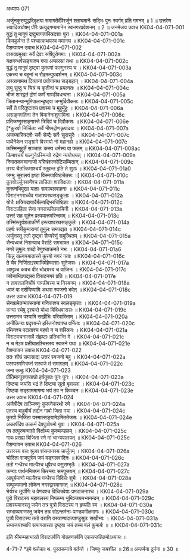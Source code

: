 अध्यायः 071

अर्जुनकुरुयुद्धदिदृक्षया समागतैर्देवैरर्जुनं श्लाघमानैः सद्भिः पुनः स्वर्गम् प्रति गमनम् ॥ 1 ॥ उत्तरेण सवादित्रघोषम् पौरैः प्रत्युद्गम्यमानेन स्वनगरप्रवेशनम् ॥ 2 ॥
जनमेजय उवाच 	KK04-04-071-001  
युद्धं तु मानुषं द्रष्टुमागतास्त्रिदशाः पुरा ।	KK04-04-071-001a  
किमकुर्वन्त ते पश्चात्कथयस्व ममानघ ॥	KK04-04-071-001c  
वैशम्पायन उवाच 	KK04-04-071-002  
वासवप्रमुखाः सर्वे देवाः सर्षिपुरोगमाः ।	KK04-04-071-002a  
यक्षगन्धर्वसङ्घाश्च गणा अप्सरसां तथा ॥	KK04-04-071-002c  
युद्धं तु मानुषं दृष्ट्वा कुरूणां फल्गुनस्य च ।	KK04-04-071-003a  
एकस्य च बहूनां च रौद्रमत्युग्रदर्शनम् ॥	KK04-04-071-003c  
अस्त्राणामथ दिव्यानां प्रयोगानथ सङ्ग्रहान् ।	KK04-04-071-004a  
लघु सुष्ठु च चित्रं च कृतीनां च प्रयत्नतः ॥	KK04-04-071-004c  
भीष्मं शारद्वतं द्रोणं कर्णं गाण्डीवधन्वना ।	KK04-04-071-005a  
जितानन्यान्भूमिपालान्दृष्ट्वा जग्मुर्दिवौकसः ॥	KK04-04-071-005c  
सर्वे ते परितुष्टाश्च प्रशस्य च मुहुर्मुहुः ।	KK04-04-071-006a  
असङ्गगतिना तेन विमानेनाशुगामिना ।	KK04-04-071-006c  
प्रतिजग्मुरसङ्गास्ते त्रिदिवं च दिवौकसः ॥	KK04-04-071-006e  
[*कुरवो निर्जिताः सर्वे भीष्मद्रोणकृपादयः ।	KK04-04-071-007a  
अजय्यास्त्रिदशैः सर्वैः सेन्द्रैः सर्वैः सुरासुरैः ।	KK04-04-071-007c  
पार्थेनैकेन सङ्ग्रामे विस्मयो नो महानहो ॥	KK04-04-071-007e  
कस्मिन्मुहूर्ते सञ्जातः कस्य धर्मस्य वा फलम् ॥	KK04-04-071-008ac  
किमाश्चर्यं फल्गुनेऽस्मिन्यो रुद्रेण न्ययोधयत् ।	KK04-04-071-009a  
निवातकवचानाजौ यस्त्रिंशत्कोटिसम्मितान् ॥	KK04-04-071-009c  
तस्य चैतत्किमाश्चर्यं स्तुवन्त इति ते सुराः ।	KK04-04-071-01a0  
जग्मुः सुरालयं हृष्टा विस्मयाविष्टचेतसः ॥]	KK04-04-071-010c  
कुरवोऽर्जुनबाणैश्च ताडिताः शरविक्षताः ।	KK04-04-071-011a  
कुरूनभिमुखा याताः समग्रबलवाहनाः ॥	KK04-04-071-011c  
विराटनगराच्चैव गजाश्वरथसङ्कुलाः ।	KK04-04-071-012a  
योधैः क्षत्रियदायादैर्बलवद्भिरधिष्ठिताः ॥	KK04-04-071-012c  
विराटप्रहिता सेना नगराच्छीघ्रयायिनी ।	KK04-04-071-013a  
उत्तरं सह सूतेन प्रत्ययात्तमरिन्दमम् ॥	KK04-04-071-013c  
तस्मिंस्तूर्यशताकीर्णे हस्त्यश्वरथसङ्कुले ।	KK04-04-071-014a  
प्रहर्षः स्त्रीकुमाराणां तुमुलः समपद्यत ॥	KK04-04-071-014c  
अर्जुनस्तु ततो दृष्ट्वा सैन्यरेणुं समुत्थितम् ।	KK04-04-071-015a  
सैन्यध्वजं निशम्याथ वैराटिं समभाषत ॥	KK04-04-071-015c  
नगरे तुमुलः शब्दो रेणुश्चाक्रमते नभः ।	KK04-04-071-01a6  
किन्नु खल्वपयातास्ते कुरवो नगरं गताः ॥	KK04-04-071-016c  
ते चैव निर्जिताऽस्माभिर्महेष्वासाः सुतेजसः ।	KK04-04-071-017a  
आमुञ्च कवचं वीर चोदयस्व च वाजिनः ।	KK04-04-071-017c  
जवेनाभिप्रपद्यस्व विराटनगरं प्रति ॥	KK04-04-071-017e  
न तावत्तलनिर्घोषं गाण्डीवस्य च निस्वनम् ।	KK04-04-071-018a  
ध्वजं वा दर्शयिष्यामि अथवा स्वजनो भवेत् ॥	KK04-04-071-018c  
उत्तर उवाच 	KK04-04-071-019  
सेनाग्रमेतन्मात्स्यानां गणिकाश्च स्वलङ्कृताः ।	KK04-04-071-019a  
कन्या रथेषु दृश्यन्ते योधा विविधवाससः ॥	KK04-04-071-019c  
उत्तरामत्र पश्यामि सखीभिः परिवारिताम् ।	KK04-04-071-020a  
अनीकिन्यः प्रदृश्यन्ते हस्तिनोश्वाश्च वर्मिताः ॥	KK04-04-071-020c  
रथिनश्च पदाताश्च बहवो न च शस्त्रिणः ।	KK04-04-071-021a  
विराटवचनात्सर्वे संहृष्टाः प्रतिभान्ति मे ।	KK04-04-071-021c  
न च मेऽत्र प्रतीघातश्चित्तस्य स्वजने यथा ॥	KK04-04-071-021e  
वैशम्पायन उवाच 	KK04-04-071-022  
ततः शीघ्रं समासाद्य उत्तरं स्वजनो बहु ।	KK04-04-071-022a  
परस्परममित्रघ्नं सस्वजे तं समागतम् ॥	KK04-04-071-022c  
जना ऊचुः 	KK04-04-071-023  
प्रीतिमान्पुरुषव्याघ्रो हर्षयुक्तः पुनः पुनः ।	KK04-04-071-023a  
दिष्ट्या जयसि भद्रं ते दिष्ट्या सूतो बृहन्नला ।	KK04-04-071-023c  
दिष्ट्या सङ्ग्राममागम्य भयं तव न किञ्चन ॥	KK04-04-071-023e  
उत्तर उवाच 	KK04-04-071-024  
अजैषीदेष ताञ्जिष्णुः कुरूनेकरथो रणे ।	KK04-04-071-024a  
एतस्य बाहुवीर्यं तद्येन गावो जिता मया ।	KK04-04-071-024c  
कुरवो निर्जिता यस्मात्सङ्ग्रामेऽमिततेजसः ॥	KK04-04-071-024e  
अकार्षीदेष तत्कर्म देवपुत्रोपमो युवा ।	KK04-04-071-025a  
एष तत्पुरुषव्याघ्रो विक्षोभ्य कुरुमण्डलम् ।	KK04-04-071-025c  
गावः प्रसह्य विजिता रणे मां चाभ्यपालयत् ॥	KK04-04-071-025e  
वैशम्पायन उवाच 	KK04-04-071-026  
उत्तरस्य वचः श्रुत्वा शंसमानस्य चार्जुनम् ।	KK04-04-071-026a  
चोदिता राजपुत्रेण जयं मङ्गलवादिनः ॥	KK04-04-071-026c  
ततो गन्धैश्च माल्यैश्च धूपैश्च वसुसम्भृतैः ।	KK04-04-071-027a  
कन्याः पार्थममित्रघ्नं किरन्त्यः समपूजयन् ॥	KK04-04-071-027c  
आपूर्यमाणो माल्यैश्च गन्धैश्च विविधैः शुभैः ।	KK04-04-071-028a  
सम्पूज्यमानो लोकेन नगरद्वारमागमत् ॥	KK04-04-071-028c  
भेर्यश्च तूर्याणि च वेणवश्च विचित्रवेषाः प्रमदाजनाश्च ।	KK04-04-071-029a  
पुरो विराटस्य महाबलस्य निष्क्रम्य भूमिञ्जयमभ्यनन्दन् ॥	KK04-04-071-029c  
प्रशस्यमानस्तु जयेन तत्र पुत्रो विराटस्य न हृष्यति स्म ।	KK04-04-071-030a  
सम्भाष्यमाणस्तु जयेन तत्र सोऽन्तर्मनाः पाण्डवमीक्षमाणः ॥	KK04-04-071-030c  
पुत्र्यै विराटस्य ततो वराणि वस्त्राण्यदात्पाण्डुसुतः सखीभ्यः ।	KK04-04-071-031a  
सभाजयंश्चापि समागतास्ता दृष्ट्वा जयं तच्च बलं कुमार्यः ॥ ॥	KK04-04-071-031c  

इति श्रीमन्महाभारते विराटपर्वणि गोग्रहणपर्वणि एकसप्ततितमोऽध्यायः ॥

4-71-7 *इमे श्लोकाः थ. पुस्तकमात्रे वर्तन्ते । जिष्णुः जयशील ॥ 26॥ अन्तर्मना दुर्मना ॥ 30 ॥
